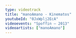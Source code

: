 ```yaml
---
type: videotrack
title: "manoAmano - Kinematos"
youtubeId: "0JxWplj2EcA"
videoevents: "Spoffin — 2013"
videoartists: ["manoAmano"]
---
```

